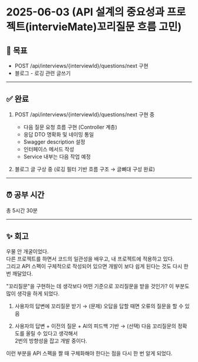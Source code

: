 # 2025-06-03 (API 설계의 중요성과 프로젝트(intervieMate)꼬리질문 흐름 고민)

## 🎯 목표

- POST /api/interviews/{interviewId}/questions/next 구현  
- 블로그 - 로깅 관련 글쓰기  

---

## ✅ 완료

1. POST /api/interviews/{interviewId}/questions/next 구현 중  
   - 다음 질문 요청 흐름 구현 (Controller 계층)  
   - 응답 DTO 명확화 및 네이밍 통일  
   - Swagger description 설정  
   - 인터페이스 메서드 작성  
   - Service 내부는 다음 작업 예정  

2. 블로그 글 구상 중 (로깅 필터 기반 흐름 구조 → 글뼈대 구성 완료)

---

## ⏰ 공부 시간

총 5시간 30분  

---

## ✨ 회고
우물 안 개굴이었다.  
다른 프로젝트를 하면서 코드의 일관성을 배우고, 내 프로젝트에 적용하고 있다.  
그리고 API 스펙이 구체적으로 작성되어 있으면 개발이 보다 쉽게 된다는 것도 다시 한 번 깨달았다.  

"꼬리질문"을 구현하는 데 생각보다 어떤 기준으로 꼬리질문을 받을 것인가? 이 부분도 많이 생각을 하게 되었다.  
1. 사용자의 답변에 꼬리질문 받기 
→ (문제) 오답을 답할 때면 오류의 질문을 할 수 있음

2. 사용자의 답변 + 이전의 질문 + AI의 피드백 기반 
→ (선택) 다음 꼬리질문의 정확도를 올릴 수 있다고 생각해서  
2번의 방향성을 잡고 개발 중이다.  

이런 부분을 API 스펙을 짤 때 구체화해야 한다는 점을 다시 한 번 알게 되었다.
